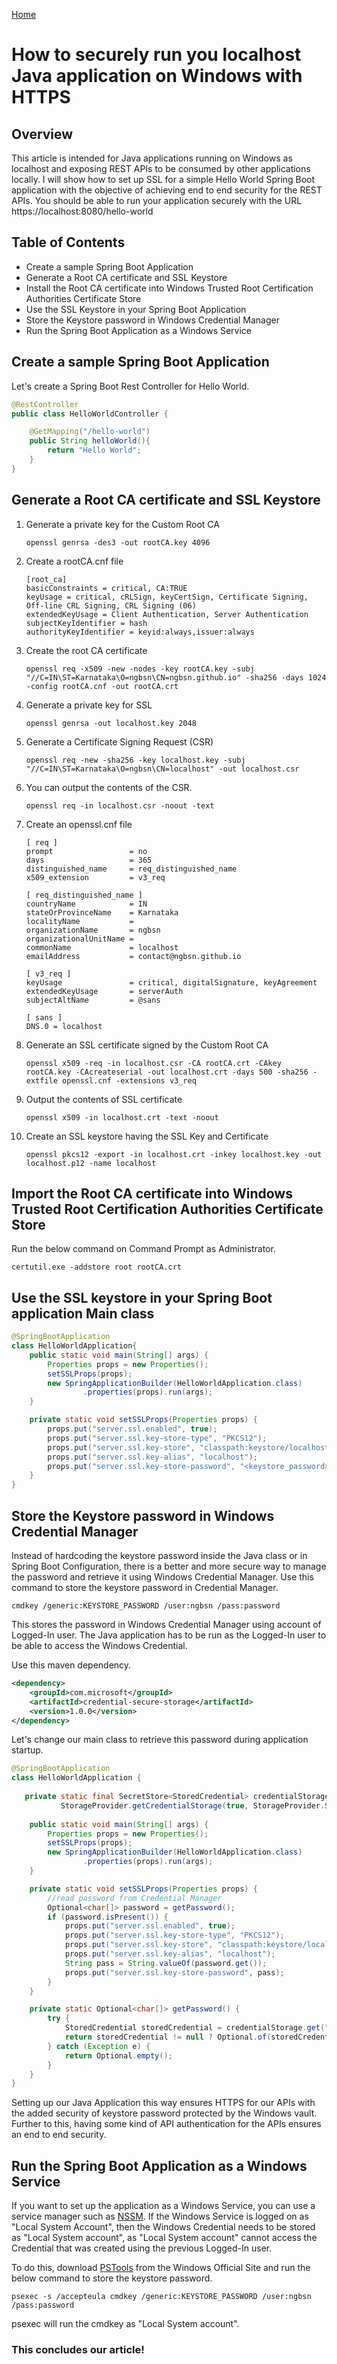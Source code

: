 [Home](https://ngbsn.github.io/)

# How to securely run you localhost Java application on Windows with HTTPS

## Overview

This article is intended for Java applications running on Windows as localhost and exposing REST APIs to be consumed by
other applications locally.
I will show how to set up SSL for a simple Hello World Spring Boot application with the objective of achieving end to
end security for the REST APIs.
You should be able to run your application securely with the URL https://localhost:8080/hello-world

## Table of Contents

- Create a sample Spring Boot Application
- Generate a Root CA certificate and SSL Keystore
- Install the Root CA certificate into Windows Trusted Root Certification Authorities Certificate Store
- Use the SSL Keystore in your Spring Boot Application
- Store the Keystore password in Windows Credential Manager
- Run the Spring Boot Application as a Windows Service

## Create a sample Spring Boot Application

Let's create a Spring Boot Rest Controller for Hello World.

```java
@RestController
public class HelloWorldController {

    @GetMapping("/hello-world")
    public String helloWorld(){
        return "Hello World";
    }
}
```

## Generate a Root CA certificate and SSL Keystore

1. Generate a private key for the Custom Root CA
    ```
    openssl genrsa -des3 -out rootCA.key 4096
    ```
2. Create a rootCA.cnf file

    ```
    [root_ca]
    basicConstraints = critical, CA:TRUE
    keyUsage = critical, cRLSign, keyCertSign, Certificate Signing, Off-line CRL Signing, CRL Signing (06)
    extendedKeyUsage = Client Authentication, Server Authentication
    subjectKeyIdentifier = hash
    authorityKeyIdentifier = keyid:always,issuer:always
    ```

3. Create the root CA certificate
    ```
    openssl req -x509 -new -nodes -key rootCA.key -subj "//C=IN\ST=Karnataka\O=ngbsn\CN=ngbsn.github.io" -sha256 -days 1024 -config rootCA.cnf -out rootCA.crt
    ```
4. Generate a private key for SSL
    ```
    openssl genrsa -out localhost.key 2048
    ```

5. Generate a Certificate Signing Request (CSR)
    ```
    openssl req -new -sha256 -key localhost.key -subj "//C=IN\ST=Karnataka\O=ngbsn\CN=localhost" -out localhost.csr
    ```
6. You can output the contents of the CSR.
    ```
    openssl req -in localhost.csr -noout -text
    ```
7. Create an openssl.cnf file
    ```
    [ req ]
    prompt                 = no
    days                   = 365
    distinguished_name     = req_distinguished_name
    x509_extension         = v3_req
    
    [ req_distinguished_name ]
    countryName            = IN
    stateOrProvinceName    = Karnataka
    localityName           =
    organizationName       = ngbsn
    organizationalUnitName =
    commonName             = localhost
    emailAddress           = contact@ngbsn.github.io
    
    [ v3_req ]
    keyUsage			   = critical, digitalSignature, keyAgreement
    extendedKeyUsage       = serverAuth
    subjectAltName         = @sans
    
    [ sans ]
    DNS.0 = localhost
    ```
8. Generate an SSL certificate signed by the Custom Root CA
    ```
    openssl x509 -req -in localhost.csr -CA rootCA.crt -CAkey rootCA.key -CAcreateserial -out localhost.crt -days 500 -sha256 -extfile openssl.cnf -extensions v3_req
    ```
9. Output the contents of SSL certificate
    ```
    openssl x509 -in localhost.crt -text -noout
    ```
10. Create an SSL keystore having the SSL Key and Certificate
    ```
    openssl pkcs12 -export -in localhost.crt -inkey localhost.key -out localhost.p12 -name localhost
    ```

## Import the Root CA certificate into Windows Trusted Root Certification Authorities Certificate Store

Run the below command on Command Prompt as Administrator.

```
certutil.exe -addstore root rootCA.crt
```

## Use the SSL keystore in your Spring Boot application Main class

```java
@SpringBootApplication
class HelloWorldApplication{
    public static void main(String[] args) {
        Properties props = new Properties();
        setSSLProps(props);
        new SpringApplicationBuilder(HelloWorldApplication.class)
                .properties(props).run(args);
    }

    private static void setSSLProps(Properties props) {
        props.put("server.ssl.enabled", true);
        props.put("server.ssl.key-store-type", "PKCS12");
        props.put("server.ssl.key-store", "classpath:keystore/localhost.p12");
        props.put("server.ssl.key-alias", "localhost");
        props.put("server.ssl.key-store-password", "<keystore_password>");
    }    
}

```

## Store the Keystore password in Windows Credential Manager

Instead of hardcoding the keystore password inside the Java class or in Spring Boot Configuration, there is a better and
more secure way to manage the password and retrieve it using Windows Credential Manager.
Use this command to store the keystore password in Credential Manager.

```
cmdkey /generic:KEYSTORE_PASSWORD /user:ngbsn /pass:password
```

This stores the password in Windows Credential Manager using account of Logged-In user. The Java application has to be
run as the Logged-In user to be able to access the Windows Credential.

Use this maven dependency.

```xml
<dependency>
    <groupId>com.microsoft</groupId>
    <artifactId>credential-secure-storage</artifactId>
    <version>1.0.0</version>
</dependency>
```

Let's change our main class to retrieve this password during application startup.

```java   
@SpringBootApplication
class HelloWorldApplication {
    
   private static final SecretStore<StoredCredential> credentialStorage =
           StorageProvider.getCredentialStorage(true, StorageProvider.SecureOption.REQUIRED);
   
    public static void main(String[] args) {
        Properties props = new Properties();
        setSSLProps(props);
        new SpringApplicationBuilder(HelloWorldApplication.class)
                .properties(props).run(args);
    }

    private static void setSSLProps(Properties props) {
        //read password from Credential Manager
        Optional<char[]> password = getPassword();
        if (password.isPresent()) {
            props.put("server.ssl.enabled", true);
            props.put("server.ssl.key-store-type", "PKCS12");
            props.put("server.ssl.key-store", "classpath:keystore/localhost.p12");
            props.put("server.ssl.key-alias", "localhost");
            String pass = String.valueOf(password.get());
            props.put("server.ssl.key-store-password", pass);
        }
    }

    private static Optional<char[]> getPassword() {
        try {
            StoredCredential storedCredential = credentialStorage.get("KEYSTORE_PASSWORD");
            return storedCredential != null ? Optional.of(storedCredential.getPassword()) : Optional.empty();
        } catch (Exception e) {
            return Optional.empty();
        }
    }
}
```

Setting up our Java Application this way ensures HTTPS for our APIs with the added security of keystore password
protected by the Windows vault.
Further to this, having some kind of API authentication for the APIs ensures an end to end security.

## Run the Spring Boot Application as a Windows Service

If you want to set up the application as a Windows Service, you can use a service manager such
as [NSSM](https://nssm.cc/).
If the Windows Service is logged on as "Local System Account", then the Windows Credential needs to be stored as "Local
System account", as "Local System account" cannot access the Credential that was created using the previous Logged-In
user.

To do this, download [PSTools](https://learn.microsoft.com/en-us/sysinternals/downloads/psexec) from the Windows
Official Site and run the below command to store the keystore password.

```
psexec -s /accepteula cmdkey /generic:KEYSTORE_PASSWORD /user:ngbsn /pass:password
```

psexec will run the cmdkey as "Local System account".

### This concludes our article!
